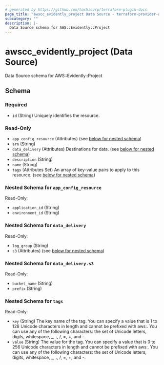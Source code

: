 ```yaml
---
# generated by https://github.com/hashicorp/terraform-plugin-docs
page_title: "awscc_evidently_project Data Source - terraform-provider-awscc"
subcategory: ""
description: |-
  Data Source schema for AWS::Evidently::Project
---
```


# awscc_evidently_project (Data Source)

Data Source schema for AWS::Evidently::Project



<!-- schema generated by tfplugindocs -->
## Schema

### Required

- `id` (String) Uniquely identifies the resource.

### Read-Only

- `app_config_resource` (Attributes) (see [below for nested schema](#nestedatt--app_config_resource))
- `arn` (String)
- `data_delivery` (Attributes) Destinations for data. (see [below for nested schema](#nestedatt--data_delivery))
- `description` (String)
- `name` (String)
- `tags` (Attributes Set) An array of key-value pairs to apply to this resource. (see [below for nested schema](#nestedatt--tags))

<a id="nestedatt--app_config_resource"></a>
### Nested Schema for `app_config_resource`

Read-Only:

- `application_id` (String)
- `environment_id` (String)


<a id="nestedatt--data_delivery"></a>
### Nested Schema for `data_delivery`

Read-Only:

- `log_group` (String)
- `s3` (Attributes) (see [below for nested schema](#nestedatt--data_delivery--s3))

<a id="nestedatt--data_delivery--s3"></a>
### Nested Schema for `data_delivery.s3`

Read-Only:

- `bucket_name` (String)
- `prefix` (String)



<a id="nestedatt--tags"></a>
### Nested Schema for `tags`

Read-Only:

- `key` (String) The key name of the tag. You can specify a value that is 1 to 128 Unicode characters in length and cannot be prefixed with aws:. You can use any of the following characters: the set of Unicode letters, digits, whitespace, _, ., /, =, +, and -.
- `value` (String) The value for the tag. You can specify a value that is 0 to 256 Unicode characters in length and cannot be prefixed with aws:. You can use any of the following characters: the set of Unicode letters, digits, whitespace, _, ., /, =, +, and -.
